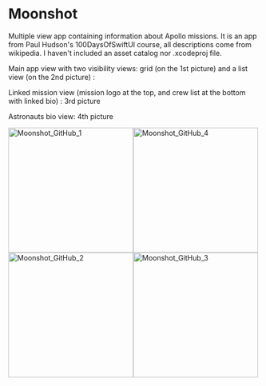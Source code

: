 # Moonshot
Multiple view app containing information about Apollo missions.
It is an app from Paul Hudson's 100DaysOfSwiftUI course, all descriptions come from wikipedia. I haven't included an asset catalog nor .xcodeproj file.

Main app view with two visibility views: grid (on the 1st picture) and a list view (on the 2nd picture) :

Linked mission view (mission logo at the top, and crew list at the bottom with linked bio) : 3rd picture

Astronauts bio view: 4th picture


<img width="250" alt="Moonshot_GitHub_1" src="https://user-images.githubusercontent.com/111381938/225439718-b909542d-5747-4a4d-81c0-9e6dee2bc2f5.png"><img width="250" alt="Moonshot_GitHub_4" src="https://user-images.githubusercontent.com/111381938/225599770-2f0444f9-689d-45d0-afb3-06d0eceb4405.png"><img width="250" alt="Moonshot_GitHub_2" src="https://user-images.githubusercontent.com/111381938/225439723-7fb1072e-bd40-44b6-94e4-8350e0f803e5.png"><img width="250" alt="Moonshot_GitHub_3" src="https://user-images.githubusercontent.com/111381938/225439715-233a4657-799f-46c8-84cf-5b9db5b57a3e.png">

